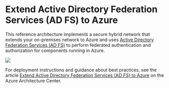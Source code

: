 # Extend Active Directory Federation Services (AD FS) to Azure

This reference architecture implements a secure hybrid network that extends your on-premises network to Azure and uses [Active Directory Federation Services (AD FS)](https://technet.microsoft.com/windowsserver/dd448613.aspx) to perform federated authentication and authorization for components running in Azure.

![](https://docs.microsoft.com/azure/architecture/reference-architectures/identity/images/adfs.png)

For deployment instructions and guidance about best practices, see the article [Extend Active Directory Federation Services (AD FS) to Azure](https://docs.microsoft.com/azure/architecture/reference-architectures/identity/adfs) on the Azure Architecture Center.